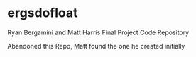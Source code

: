 # ergsdofloat
Ryan Bergamini and Matt Harris Final Project Code Repository

Abandoned this Repo, Matt found the one he created initially

